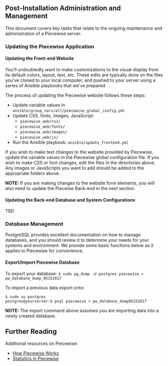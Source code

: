 ## Post-Installation Administration and Management

This document covers key tasks that relate to the ongoing maintenance and administration of a Piecewise server.

### Updating the Piecewise Application

#### Updating the Front-end Website

You'll undoubtedly want to make customizations to the visual display from its default colors, layout, text, etc. These edits are typically done on the files you've cloned to your local computer, and pushed to your server using a series of Ansible playbooks that we've prepared.

The process of updating the Piecewise website follows these steps:

* Update variable values in ```ansible/group_vars/all/piecewise_global_config.yml```
* Update CSS, fonts, images, JavaScript:
  * ```piecewise_web/css/```
  * ```piecewise_web/fonts/```
  * ```piecewise_web/images/```
  * ```piecewise_web/js/```
* Run the Ansible playbook: ```ansible/update_frontend.yml```

If you wish to make text changes to the website provided by Piecewise, update the variable values in the Piecewise global configuration file. If you wish to make CSS or font changes, edit the files in the directories above. Any images or JavaScripts you want to add should be added to the appropriate folders above.

**NOTE:** If you are making changes to the website form elements, you will also need to update the Piecwise Back-end in the next section.

#### Updating the Back-end Database and System Configurations
TBD

### Database Management 

PostgreSQL provides excellent documentation on how to manage databases, and you should review it to determine your needs for your systems and environment. We provide some basic functions below as it applies to Piecewise for convenience.

#### Export/Import Piecewise Database

To export your database: ```$ sudo pg_dump -U postgres piecewise > pw_database_dump_05152017```

To import a previous data export onto: 
```
$ sudo su postgres
postgres@yourserver:$ psql piecewise < pw_database_dump05152017 
```

**NOTE:** The import command above assumes you are importing data into a newly created database. 

## Further Reading

Additional resources on Piecewise:

  * [How Piecewise Works](how-piecewise-works.md) 
  * [Statistics in Piecewise](piecewise-statistics.md)
